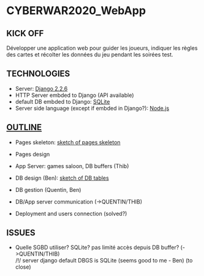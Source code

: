 # CYBERWAR2020_WebApp
## KICK OFF
Développer une application web pour guider les joueurs, indiquer les règles des cartes et récolter les données du jeu pendant les soirées test.

## TECHNOLOGIES
- Server: [Django 2.2.6](https://docs.djangoproject.com/en/2.2/intro/tutorial01/)
- HTTP Server embded to Django (API available)
- default DB embded to Django: [SQLite](https://sqlite.org/index.html)
- Server side language (except if embded in Django?): [Node.js](https://www.hongkiat.com/blog/node-js-server-side-javascript/)

## [OUTLINE](https://gitlab.montefiore.ulg.ac.be/Benjamin/cyberwar2020_webapp/blob/master/PDF/Outline.pdf)

* Pages skeleton: [sketch of pages skeleton](https://gitlab.montefiore.ulg.ac.be/Benjamin/cyberwar2020_webapp/blob/master/PDF/sketchPagesSkeleton.pdf)

* Pages design

* App Server: games saloon, DB buffers (Thib)

* DB design (Ben): [sketch of DB tables](https://gitlab.montefiore.ulg.ac.be/Benjamin/cyberwar2020_webapp/blob/master/PDF/sketchTableDB.pdf)

* DB gestion (Quentin, Ben)

* DB/App server communication (->QUENTIN/THIB)

* Deployment and users connection (solved?)

## ISSUES

* Quelle SGBD utiliser? SQLite? pas limité accès depuis DB buffer? (->QUENTIN/THIB)  
/!/ server django default DBGS is SQLite (seems good to me - Ben) (to close)
